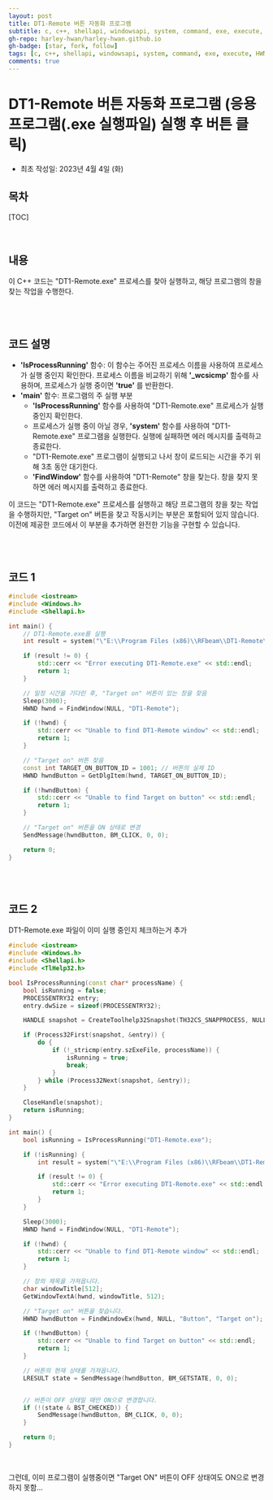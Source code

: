 ```yaml
---
layout: post
title: DT1-Remote 버튼 자동화 프로그램 
subtitle: c, c++, shellapi, windowsapi, system, command, exe, execute, HWND, windows.h, Shellapi.h, DT1-Remote
gh-repo: harley-hwan/harley-hwan.github.io
gh-badge: [star, fork, follow]
tags: [c, c++, shellapi, windowsapi, system, command, exe, execute, HWND, windows.h, Shellapi.h, DT1-Remote]
comments: true
---
```


# DT1-Remote 버튼 자동화 프로그램 (응용 프로그램(.exe 실행파일) 실행 후 버튼 클릭)
- 최초 작성일: 2023년 4월 4일 (화)

## 목차

[TOC]

<br/>

## 내용

이 C++ 코드는 "DT1-Remote.exe" 프로세스를 찾아 실행하고, 해당 프로그램의 창을 찾는 작업을 수행한다.

<br/>

<br/>

## 코드 설명

- __'IsProcessRunning'__ 함수: 이 함수는 주어진 프로세스 이름을 사용하여 프로세스가 실행 중인지 확인한다. 프로세스 이름을 비교하기 위해 __'\_wcsicmp'__ 함수를 사용하며, 프로세스가 실행 중이면 __'true'__ 를 반환한다.
- __'main'__ 함수: 프로그램의 주 실행 부분
    - __'IsProcessRunning'__ 함수를 사용하여 "DT1-Remote.exe" 프로세스가 실행 중인지 확인한다.
    - 프로세스가 실행 중이 아닐 경우, __'system'__ 함수를 사용하여 "DT1-Remote.exe" 프로그램을 실행한다. 실행에 실패하면 에러 메시지를 출력하고 종료한다.
    - "DT1-Remote.exe" 프로그램이 실행되고 나서 창이 로드되는 시간을 주기 위해 3초 동안 대기한다.
    - __'FindWindow'__ 함수를 사용하여 "DT1-Remote" 창을 찾는다. 창을 찾지 못하면 에러 메시지를 출력하고 종료한다.

이 코드는 "DT1-Remote.exe" 프로세스를 실행하고 해당 프로그램의 창을 찾는 작업을 수행하지만, "Target on" 버튼을 찾고 작동시키는 부분은 포함되어 있지 않습니다. 이전에 제공한 코드에서 이 부분을 추가하면 완전한 기능을 구현할 수 있습니다.

<br/>

<br/>

## 코드 1

```c++
#include <iostream>
#include <Windows.h>
#include <Shellapi.h>

int main() {
    // DT1-Remote.exe를 실행
    int result = system("\"E:\\Program Files (x86)\\RFbeam\\DT1-Remote\\DT1-Remote.exe\"");

    if (result != 0) {
        std::cerr << "Error executing DT1-Remote.exe" << std::endl;
        return 1;
    }

    // 일정 시간을 기다린 후, "Target on" 버튼이 있는 창을 찾음
    Sleep(3000);
    HWND hwnd = FindWindow(NULL, "DT1-Remote");

    if (!hwnd) {
        std::cerr << "Unable to find DT1-Remote window" << std::endl;
        return 1;
    }

    // "Target on" 버튼 찾음
    const int TARGET_ON_BUTTON_ID = 1001; // 버튼의 실제 ID
    HWND hwndButton = GetDlgItem(hwnd, TARGET_ON_BUTTON_ID);

    if (!hwndButton) {
        std::cerr << "Unable to find Target on button" << std::endl;
        return 1;
    }

    // "Target on" 버튼을 ON 상태로 변경
    SendMessage(hwndButton, BM_CLICK, 0, 0);

    return 0;
}

```

<br/>

<br/>

## 코드 2

DT1-Remote.exe 파일이 이미 실행 중인지 체크하는거 추가

```c++
#include <iostream>
#include <Windows.h>
#include <Shellapi.h>
#include <TlHelp32.h>

bool IsProcessRunning(const char* processName) {
    bool isRunning = false;
    PROCESSENTRY32 entry;
    entry.dwSize = sizeof(PROCESSENTRY32);

    HANDLE snapshot = CreateToolhelp32Snapshot(TH32CS_SNAPPROCESS, NULL);

    if (Process32First(snapshot, &entry)) {
        do {
            if (!_stricmp(entry.szExeFile, processName)) {
                isRunning = true;
                break;
            }
        } while (Process32Next(snapshot, &entry));
    }

    CloseHandle(snapshot);
    return isRunning;
}

int main() {
    bool isRunning = IsProcessRunning("DT1-Remote.exe");

    if (!isRunning) {
        int result = system("\"E:\\Program Files (x86)\\RFbeam\\DT1-Remote\\DT1-Remote.exe\"");

        if (result != 0) {
            std::cerr << "Error executing DT1-Remote.exe" << std::endl;
            return 1;
        }
    }

    Sleep(3000);
    HWND hwnd = FindWindow(NULL, "DT1-Remote");

    if (!hwnd) {
        std::cerr << "Unable to find DT1-Remote window" << std::endl;
        return 1;
    }

    // 창의 제목을 가져옵니다.
    char windowTitle[512];
    GetWindowTextA(hwnd, windowTitle, 512);

    // "Target on" 버튼을 찾습니다.
    HWND hwndButton = FindWindowEx(hwnd, NULL, "Button", "Target on");

    if (!hwndButton) {
        std::cerr << "Unable to find Target on button" << std::endl;
        return 1;
    }

    // 버튼의 현재 상태를 가져옵니다.
    LRESULT state = SendMessage(hwndButton, BM_GETSTATE, 0, 0);


    // 버튼이 OFF 상태일 때만 ON으로 변경합니다.
    if (!(state & BST_CHECKED)) {
        SendMessage(hwndButton, BM_CLICK, 0, 0);
    }

    return 0;
}
```

<br/>

그런데, 이미 프로그램이 실행중이면 "Target ON" 버튼이 OFF 상태여도 ON으로 변경하지 못함...
